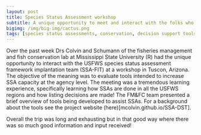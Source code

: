 ```yaml
---
layout: post
title: Species Status Assessment workshop
subtitle: A unique opportunity to meet and interact with the folks who help make important conservation decisions.
bigimg: /img/big-img/cactus.png
tags: [species status assessments, conservation, decision support tools, ssa, dst]
---
```


Over the past week Drs Colvin and Schumann of the fisheries management 
and fish conservation lab at Mississippi State University (R) had the 
unique opportunity to interact with the USFWS species status assessment 
framework implantation team (SSA-FIT) at a workshop in Tuscon, Arizona. 
The objective of the meaning was to evaluate tools intended to increase 
SSA capacity at the agency level. The meeting was a tremendous learning 
experience, specifically learning how SSAs are done in all the USFWS 
regions and how listing decisions are made! The FM&FC team presented a 
brief overview of tools being developed to assist SSAs. For a background 
about the tools see the project website 
(here)[mcolvin.github.io/SSA-DST]. 


Overall the trip was long and exhausting but in that good way where 
there was so much good information and input received! 


